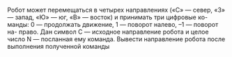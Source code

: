  Робот может перемещаться в четырех направлениях («С» — север,
 «З» — запад, «Ю» — юг, «В» — восток) и принимать три цифровые ко-
 манды: 0 — продолжать движение, 1 — поворот налево, –1 — поворот на-
 право. Дан символ C — исходное направление робота и целое число N —
 посланная ему команда. Вывести направление робота после выполнения
 полученной команды
